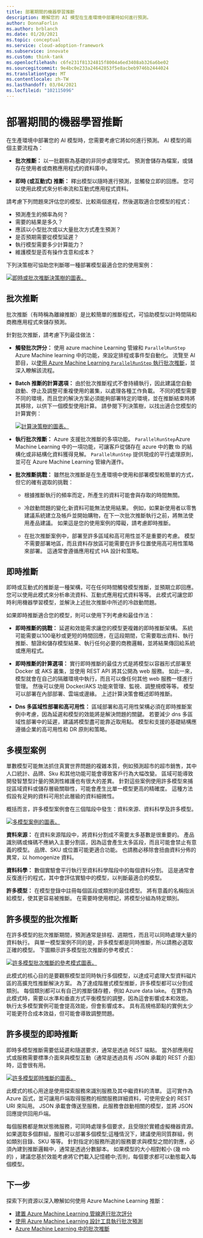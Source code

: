 ```yaml
---
title: 部署期間的機器學習推斷
description: 瞭解您的 AI 模型在生產環境中部署時如何進行預測。
author: DonnaForlin
ms.author: brblanch
ms.date: 01/20/2021
ms.topic: conceptual
ms.service: cloud-adoption-framework
ms.subservice: innovate
ms.custom: think-tank
ms.openlocfilehash: c6fe231f81324815f8004a6ed3408ab326a6be02
ms.sourcegitcommit: 9e4bc0e233a24642853f5e8acbeb9746b2444024
ms.translationtype: MT
ms.contentlocale: zh-TW
ms.lasthandoff: 03/04/2021
ms.locfileid: "102115096"
---
```

# <a name="machine-learning-inference-during-deployment"></a>部署期間的機器學習推斷

在生產環境中部署您的 AI 模型時，您需要考慮它將如何進行預測。 AI 模型的兩個主要流程為：

- **批次推斷：** 以一批觀察為基礎的非同步處理常式。 預測會儲存為檔案，或儲存在使用者或商務應用程式的資料庫中。

- **即時 (或互動式) 推斷：** 釋出模型以隨時進行預測，並觸發立即的回應。 您可以使用此模式來分析串流和互動式應用程式資料。

請考慮下列問題來評估您的模型、比較兩個進程，然後選取適合您模型的程式：

- 預測產生的頻率為何？
- 需要的結果是多久？
- 應該以小型批次或以大量批次方式產生預測？
- 是否預期需要從模型延遲？
- 執行模型需要多少計算能力？
- 維護模型是否有操作含意和成本？

下列決策樹可協助您判斷哪一種部署模型最適合您的使用案例：

[![即時或批次推斷決策樹的圖表。](./media/inference-decision-tree.png)](./media/inference-decision-tree.png#lightbox)

## <a name="batch-inference"></a>批次推斷

批次推斷（有時稱為離線推斷）是比較簡單的推斷程式，可協助模型以計時間隔和商務應用程式來儲存預測。

針對批次推斷，請考慮下列最佳做法：

- **觸發批次評分：** 使用 azure machine Learning 管線和 `ParallelRunStep` Azure Machine learning 中的功能，來設定排程或事件型自動化。 流覽至 AI 節目，以[使用 Azure Machine Learning `ParallelRunStep` 執行批次推斷](https://channel9.msdn.com/Shows/AI-Show/How-to-do-Batch-Inference-using-AML-ParallelRunStep)，並深入瞭解該流程。

- **Batch 推斷的計算選項：** 由於批次推斷程式不會持續執行，因此建議您自動啟動、停止及調整可重複使用的叢集，以處理各種工作負載。 不同的模型需要不同的環境，而且您的解決方案必須能夠部署特定的環境，並在推斷結束時將其移除，以供下一個模型使用計算。 請參閱下列決策樹，以找出適合您模型的計算實例：

  [![計算決策樹的圖表。](./media/compute-decision-tree.png)](./media/compute-decision-tree.png#lightbox)

- **執行批次推斷：** Azure 支援批次推斷的多項功能。 `ParallelRunStep`Azure Machine Learning 中的一項功能，可讓客戶從儲存在 azure 中的數 tb 的結構化或非結構化資料獲得見解。 `ParallelRunStep` 提供現成的平行處理原則，並可在 Azure Machine Learning 管線內運作。

- **批次推斷挑戰：** 雖然批次推斷是在生產環境中使用和部署模型較簡單的方式，但它的確有選取的挑戰：

  - 根據推斷執行的頻率而定，所產生的資料可能會與存取的時間無關。

  - 冷啟動問題的變化;新資料可能無法使用結果。 例如，如果新使用者以零售建議系統建立及帳戶並開始購物，在下一次批次推斷執行之前，將無法使用產品建議。 如果這是您的使用案例的障礙，請考慮即時推斷。

  - 在批次推斷案例中，部署至許多區域和高可用性並不是重要的考慮。 模型不需要部署地區，而且資料存放區可能需要在許多位置使用高可用性策略來部署。 這通常會遵循應用程式 HA 設計和策略。

## <a name="real-time-inference"></a>即時推斷

即時或互動式的推斷是一種架構，可在任何時間觸發模型推斷，並預期立即回應。 您可以使用此模式來分析串流資料、互動式應用程式資料等等。 此模式可讓您即時利用機器學習模型，並解決上述批次推斷中所述的冷啟動問題。

如果即時推斷適合您的模型，則可以使用下列考慮和最佳作法：

- **即時推斷的挑戰：** 延遲和效能需求讓您的模型更複雜的即時推斷架構。 系統可能需要以100毫秒或更短的時間回應，在這段期間，它需要取出資料、執行推斷、驗證和儲存模型結果、執行任何必要的商務邏輯，並將結果傳回給系統或應用程式。

- **即時推斷的計算選項：** 實行即時推斷的最佳方式是將模型以容器形式部署至 Docker 或 AKS 叢集，並使用 REST API 將其公開為 web 服務。 如此一來，模型就會在自己的隔離環境中執行，而且可以像任何其他 web 服務一樣進行管理。 然後可以使用 Docker/AKS 功能來管理、監視、調整規模等等。 模型可以部署在內部部署、雲端或邊緣。 上述計算決策會概述即時推斷。

- **Dns 多區域性部署和高可用性：** 區域部署和高可用性架構必須在即時推斷案例中考慮，因為延遲和模型的效能將是解決問題的關鍵。 若要減少 dns 多區域性部署中的延遲，建議將模型盡可能靠近取用點。 模型和支援的基礎結構應遵循企業的高可用性和 DR 原則和策略。

## <a name="many-models-scenario"></a>多模型案例

單數模型可能無法抓住真實世界問題的複雜本質，例如預測超市的超市銷售，其中人口統計、品牌、Sku 和其他功能可能會導致客戶行為大幅改變。 區域可能導致開發智慧型計量的預測性維護也有很大的差異。 針對這些案例使用許多模型來捕捉區域資料或儲存層級關聯性，可能會產生比單一模型更高的精確度。 這種方法假設有足夠的資料可用於此層級的資料細微性。

概括而言，許多模型案例會在三個階段中發生：資料來源、資料科學及許多模型。

[![多模型案例的圖表。](./media/many-models-scenario.png)](./media/many-models-scenario.png#lightbox)

**資料來源：** 在資料來源階段中，將資料分割成不需要太多基數是很重要的。 產品識別碼或條碼不應納入主要分割區，因為這會產生太多區段，而且可能會禁止有意義的模型。 品牌、SKU 或位置可能更適合功能。 也請務必移除會扭曲資料分佈的異常，以 homogenize 資料。

**資料科學：** 數個實驗會平行執行至資料科學階段中的每個資料分割。 這是通常會反復進行的程式，其中會評估實驗中的模型，以判斷最適合的模型。

**許多模型：** 在模型登錄中註冊每個區段或類別的最佳模型。 將有意義的名稱指派給模型，使其更容易被推斷。 在需要時使用標記，將模型分組為特定類別。

## <a name="batch-inference-for-many-models"></a>許多模型的批次推斷

在許多模型的批次推斷期間，預測通常是排程、週期性，而且可以同時處理大量的資料執行。 與單一模型案例不同的是，許多模型都是同時推斷，所以請務必選取正確的模型。 下圖顯示許多模型批次推斷的參考模式：

[![許多模型批次推斷的參考模式圖表。](./media/many-models-batch-inference.png)](./media/many-models-batch-inference.png#lightbox)

此模式的核心目的是要觀察模型並同時執行多個模型，以達成可處理大型資料磁片區的高擴充性推斷解決方案。 為了達成階層式模型推斷，許多模型都可以分割成類別。 每個類別都可以有自己的推斷儲存體，例如 Azure data lake。 在實作為此模式時，需要以水準和垂直方式平衡模型的調整，因為這會影響成本和效能。 執行太多模型實例可能會提高效能，但會影響成本。 具有高規格節點的實例太少可能更符合成本效益，但可能會導致調整問題。

## <a name="real-time-inference-for-many-models"></a>許多模型的即時推斷

即時多模型推斷需要低延遲和隨選要求，通常是透過 REST 端點。 當外部應用程式或服務需要標準介面來與模型互動（通常是透過具有 JSON 承載的 REST 介面）時，這會很有用。

[![許多模型即時推斷的圖表。](./media/many-models-real-time-inference.png)](./media/many-models-real-time-inference.png#lightbox)

此模式的核心用途是使用探索服務來識別服務及其中繼資料的清單。 這可實作為 Azure 函式，並可讓用戶端取得服務的相關服務詳細資料，可使用安全的 REST URI 來叫用。 JSON 承載會傳送至服務，此服務會啟動相關的模型，並將 JSON 回應提供回用戶端。

每個服務都是無狀態微服務，可同時處理多個要求，且受限於實體虛擬機器資源。 如果選取多個群組，服務可以部署多個模型;這種情況下，建議使用同質群組，例如類別目錄、SKU 等等。 針對指定的服務所選的服務要求與模型之間的對應，必須內建到推斷邏輯中，通常是透過分數腳本。 如果模型的大小相對較小 (幾 mb 的) ，建議您基於效能考慮將它們載入記憶體中;否則，每個要求都可以動態載入每個模型。

## <a name="next-steps"></a>下一步

探索下列資源以深入瞭解如何使用 Azure Machine Learning 推斷：

- [建置 Azure Machine Learning 管線進行批次評分](/azure/machine-learning/tutorial-pipeline-batch-scoring-classification)
- [使用 Azure Machine Learning 設計工具執行批次預測](/azure/machine-learning/how-to-run-batch-predictions-designer)
- [Azure Machine Learning 中的批次推斷](https://techcommunity.microsoft.com/t5/azure-ai/batch-inference-in-azure-machine-learning/ba-p/1417010#:~:text=%20Batch%20Inference%20in%20Azure%20Machine%20Learning%20,Learning%20Pipelines.%20ParallelRunStep%20is%20available%20through...%20More%20)
